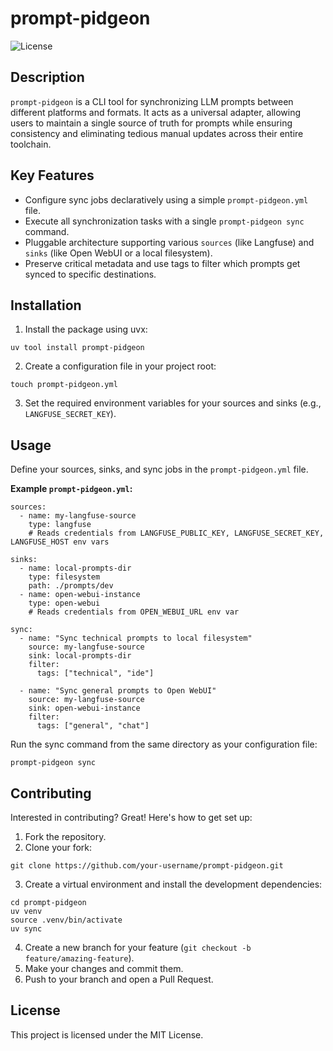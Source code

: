 # prompt-pidgeon

![License](https://img.shields.io/badge/license-MIT-blue.svg)

## Description

`prompt-pidgeon` is a CLI tool for synchronizing LLM prompts between different platforms and formats. It acts as a universal adapter, allowing users to maintain a single source of truth for prompts while ensuring consistency and eliminating tedious manual updates across their entire toolchain.

## Key Features

*   Configure sync jobs declaratively using a simple `prompt-pidgeon.yml` file.
*   Execute all synchronization tasks with a single `prompt-pidgeon sync` command.
*   Pluggable architecture supporting various `sources` (like Langfuse) and `sinks` (like Open WebUI or a local filesystem).
*   Preserve critical metadata and use tags to filter which prompts get synced to specific destinations.

## Installation

1.  Install the package using uvx:

```
uv tool install prompt-pidgeon
```

2.  Create a configuration file in your project root:

```
touch prompt-pidgeon.yml
```

3.  Set the required environment variables for your sources and sinks (e.g., `LANGFUSE_SECRET_KEY`).

## Usage

Define your sources, sinks, and sync jobs in the `prompt-pidgeon.yml` file.

**Example `prompt-pidgeon.yml`:**

```
sources:
  - name: my-langfuse-source
    type: langfuse
    # Reads credentials from LANGFUSE_PUBLIC_KEY, LANGFUSE_SECRET_KEY, LANGFUSE_HOST env vars

sinks:
  - name: local-prompts-dir
    type: filesystem
    path: ./prompts/dev
  - name: open-webui-instance
    type: open-webui
    # Reads credentials from OPEN_WEBUI_URL env var

sync:
  - name: "Sync technical prompts to local filesystem"
    source: my-langfuse-source
    sink: local-prompts-dir
    filter:
      tags: ["technical", "ide"]

  - name: "Sync general prompts to Open WebUI"
    source: my-langfuse-source
    sink: open-webui-instance
    filter:
      tags: ["general", "chat"]
```

Run the sync command from the same directory as your configuration file:

```
prompt-pidgeon sync
```

## Contributing

Interested in contributing? Great! Here's how to get set up:

1.  Fork the repository.
2.  Clone your fork:

```
git clone https://github.com/your-username/prompt-pidgeon.git
```

3.  Create a virtual environment and install the development dependencies:

```
cd prompt-pidgeon
uv venv
source .venv/bin/activate
uv sync
```

4.  Create a new branch for your feature (`git checkout -b feature/amazing-feature`).
5.  Make your changes and commit them.
6.  Push to your branch and open a Pull Request.

## License

This project is licensed under the MIT License.
